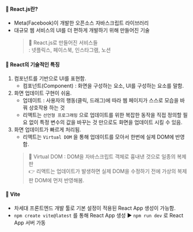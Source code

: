 #### 📒 React.js란?  
- Meta(Facebook)이 개발한 오픈소스 자바스크립트 라이브러리
- 대규모 웹 서비스의 UI를 더 편하게 개발하기 위해 만들어진 기술  
  >📌 React.js로 만들어진 서비스들  
  : 넷플릭스, 페이스북, 인스타그램, 노션  

#### 📙 React의 기술적인 특징  
1. 컴포넌트를 기반으로 UI를 표현함.  
   - 컴포넌트(Component) : 화면을 구성하는 요소, UI를 구성하는 요소를 말함.
2. 화면 업데이트 구현이 쉬움.  
   - 업데이트 : 사용자의 행동(클릭, 드래그)에 따라 웹 페이지가 스스로 모습을 바꿔 상호작용 하는 것  
   - 리액트는 `선언형 프로그래밍` 으로 업데이트를 위한 복잡한 동작을 직접 정의할 필요 없이 특정 변수의 값을 바꾸는 것 만으로도 화면을 업데이트 시킬 수 있음.
3. 화면 업데이트가 빠르게 처리됨.    
   - 리액트는 `Virtual DOM` 을 통해 업데이트를 모아서 한번에 실제 DOM에 반영함.  
    > 📌 Virtual DOM : DOM을 자바스크립트 객체로 흉내낸 것으로 일종의 복제판  
    👉 리액트는 업데이트가 발생하면 실제 DOM을 수정하기 전에 가상의 복제판 DOM에 먼저 반영해봄.  

#### 📗 Vite  
- 차세대 프론트엔드 개발 툴로 기본 설정이 적용된 React App 생성이 가능함.  
- `npm create vite@latest` 를 통해 React App 생성  ▶ `npm run dev` 로 React App 서버 가동